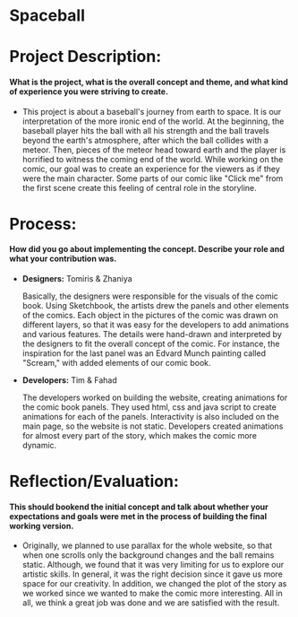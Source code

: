 # Spaceball

<h1>Project Description:</h1>
<h4>What is the project, what is the overall concept and theme, and what kind of experience you were striving to create.</h4>
<ul>
<li>
<p>This project is about a baseball's journey from earth to space. It is our interpretation of the more ironic end of the world. At the beginning, the baseball player hits the ball with all his strength and the ball travels beyond the earth's atmosphere, after which the ball collides with a meteor. Then, pieces of the meteor head toward earth and the player is horrified to witness the coming end of the world. While working on the comic, our goal was to create an experience for the viewers as if they were the main character. Some parts of our comic like "Click me" from the first scene create this feeling of central role in the storyline.</p>
</li>
</ul>

<h1>Process:</h1>
<h4>How did you go about implementing the concept. Describe your role and what your contribution was.</h4>
<ul>
<li>
<p><b>Designers:</b> Tomiris & Zhaniya</p>
<p>Basically, the designers were responsible for the visuals of the comic book. Using Sketchbook, the artists drew the panels and other elements of the comics. Each object in the pictures of the comic was drawn on different layers, so that it was easy for the developers to add animations and various features. The details were hand-drawn and interpreted by the designers to fit the overall concept of the comic. For instance, the inspiration for the last panel was an Edvard Munch painting called "Scream," with added elements of our comic book.</p>
</li>
<li>
<p><b>Developers:</b> Tim & Fahad</p>
<p>The developers worked on building the website, creating animations for the comic book panels. They used html, css and java script to create animations for each of the panels. Interactivity is also included on the main page, so the website is not static. Developers created animations for almost every part of the story, which makes the comic more dynamic.</p>
</li>
</ul>

<h1>Reflection/Evaluation:</h1>
<h4>This should bookend the initial concept and talk about whether your expectations and goals were met in the process of building the final working version.</h4>
<ul>
<li>
<p>Originally, we planned to use parallax for the whole website, so that when one scrolls only the background changes and the ball remains static. Although, we found that it was very limiting for us to explore our artistic skills. In general, it was the right decision since it gave us more space for our creativity. In addition, we changed the plot of the story as we worked since we wanted to make the comic more interesting. All in all, we think a great job was done and we are satisfied with the result.</p>
</li>
<ul>
